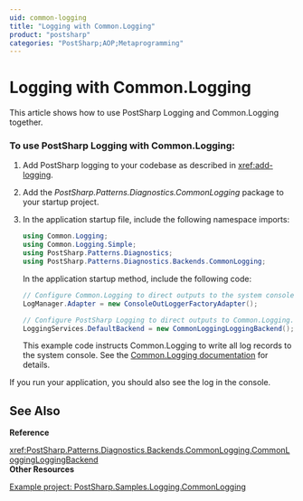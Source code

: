 ```yaml
---
uid: common-logging
title: "Logging with Common.Logging"
product: "postsharp"
categories: "PostSharp;AOP;Metaprogramming"
---
```

# Logging with Common.Logging

This article shows how to use PostSharp Logging and Common.Logging together.


### To use PostSharp Logging with Common.Logging:

1. Add PostSharp logging to your codebase as described in <xref:add-logging>. 


2. Add the *PostSharp.Patterns.Diagnostics.CommonLogging* package to your startup project. 


3. In the application startup file, include the following namespace imports:

    ```csharp
    using Common.Logging;
    using Common.Logging.Simple;
    using PostSharp.Patterns.Diagnostics;
    using PostSharp.Patterns.Diagnostics.Backends.CommonLogging;
    ```

    In the application startup method, include the following code:

    ```csharp
    // Configure Common.Logging to direct outputs to the system console.
    LogManager.Adapter = new ConsoleOutLoggerFactoryAdapter();
    
    // Configure PostSharp Logging to direct outputs to Common.Logging.
    LoggingServices.DefaultBackend = new CommonLoggingLoggingBackend();
    ```

    This example code instructs Common.Logging to write all log records to the system console. See the [Common.Logging documentation](http://netcommon.sourceforge.net/docs/2.1.0/reference/html/ch01.html#logging-config) for details. 


If you run your application, you should also see the log in the console.

## See Also

**Reference**

<xref:PostSharp.Patterns.Diagnostics.Backends.CommonLogging.CommonLoggingLoggingBackend>
<br>**Other Resources**

[Example project: PostSharp.Samples.Logging.CommonLogging](https://samples.postsharp.net/f/PostSharp.Samples.Logging.CommonLogging/)
<br>